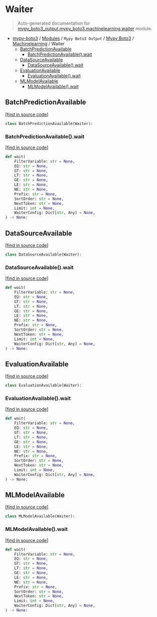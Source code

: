 # Waiter

> Auto-generated documentation for [mypy_boto3_output.mypy_boto3.machinelearning.waiter](https://github.com/vemel/mypy_boto3/blob/master/mypy_boto3_output/mypy_boto3/machinelearning/waiter.py) module.

- [mypy-boto3](../../../README.md#mypy_boto3) / [Modules](../../../MODULES.md#mypy-boto3-modules) / `Mypy Boto3 Output` / [Mypy Boto3](../index.md#mypy-boto3) / [Machinelearning](index.md#machinelearning) / Waiter
    - [BatchPredictionAvailable](#batchpredictionavailable)
        - [BatchPredictionAvailable().wait](#batchpredictionavailablewait)
    - [DataSourceAvailable](#datasourceavailable)
        - [DataSourceAvailable().wait](#datasourceavailablewait)
    - [EvaluationAvailable](#evaluationavailable)
        - [EvaluationAvailable().wait](#evaluationavailablewait)
    - [MLModelAvailable](#mlmodelavailable)
        - [MLModelAvailable().wait](#mlmodelavailablewait)

## BatchPredictionAvailable

[[find in source code]](https://github.com/vemel/mypy_boto3/blob/master/mypy_boto3_output/mypy_boto3/machinelearning/waiter.py#L9)

```python
class BatchPredictionAvailable(Waiter):
```

### BatchPredictionAvailable().wait

[[find in source code]](https://github.com/vemel/mypy_boto3/blob/master/mypy_boto3_output/mypy_boto3/machinelearning/waiter.py#L12)

```python
def wait(
    FilterVariable: str = None,
    EQ: str = None,
    GT: str = None,
    LT: str = None,
    GE: str = None,
    LE: str = None,
    NE: str = None,
    Prefix: str = None,
    SortOrder: str = None,
    NextToken: str = None,
    Limit: int = None,
    WaiterConfig: Dict[str, Any] = None,
) -> None:
```

## DataSourceAvailable

[[find in source code]](https://github.com/vemel/mypy_boto3/blob/master/mypy_boto3_output/mypy_boto3/machinelearning/waiter.py#L30)

```python
class DataSourceAvailable(Waiter):
```

### DataSourceAvailable().wait

[[find in source code]](https://github.com/vemel/mypy_boto3/blob/master/mypy_boto3_output/mypy_boto3/machinelearning/waiter.py#L33)

```python
def wait(
    FilterVariable: str = None,
    EQ: str = None,
    GT: str = None,
    LT: str = None,
    GE: str = None,
    LE: str = None,
    NE: str = None,
    Prefix: str = None,
    SortOrder: str = None,
    NextToken: str = None,
    Limit: int = None,
    WaiterConfig: Dict[str, Any] = None,
) -> None:
```

## EvaluationAvailable

[[find in source code]](https://github.com/vemel/mypy_boto3/blob/master/mypy_boto3_output/mypy_boto3/machinelearning/waiter.py#L51)

```python
class EvaluationAvailable(Waiter):
```

### EvaluationAvailable().wait

[[find in source code]](https://github.com/vemel/mypy_boto3/blob/master/mypy_boto3_output/mypy_boto3/machinelearning/waiter.py#L54)

```python
def wait(
    FilterVariable: str = None,
    EQ: str = None,
    GT: str = None,
    LT: str = None,
    GE: str = None,
    LE: str = None,
    NE: str = None,
    Prefix: str = None,
    SortOrder: str = None,
    NextToken: str = None,
    Limit: int = None,
    WaiterConfig: Dict[str, Any] = None,
) -> None:
```

## MLModelAvailable

[[find in source code]](https://github.com/vemel/mypy_boto3/blob/master/mypy_boto3_output/mypy_boto3/machinelearning/waiter.py#L72)

```python
class MLModelAvailable(Waiter):
```

### MLModelAvailable().wait

[[find in source code]](https://github.com/vemel/mypy_boto3/blob/master/mypy_boto3_output/mypy_boto3/machinelearning/waiter.py#L75)

```python
def wait(
    FilterVariable: str = None,
    EQ: str = None,
    GT: str = None,
    LT: str = None,
    GE: str = None,
    LE: str = None,
    NE: str = None,
    Prefix: str = None,
    SortOrder: str = None,
    NextToken: str = None,
    Limit: int = None,
    WaiterConfig: Dict[str, Any] = None,
) -> None:
```
